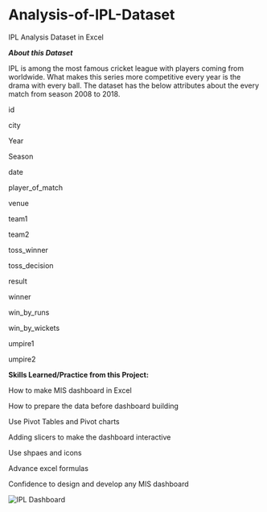 # Analysis-of-IPL-Dataset
IPL Analysis Dataset in Excel

***About this Dataset***

IPL is among the most famous cricket league with players coming from worldwide. What makes this series more competitive every year is the drama with every ball.
The dataset has the below attributes about the every match from season 2008 to 2018.

id

city

Year

Season

date

player_of_match

venue

team1

team2

toss_winner

toss_decision

result

winner

win_by_runs

win_by_wickets

umpire1

umpire2

**Skills Learned/Practice from this Project:**

How to make MIS dashboard in Excel

How to prepare the data before dashboard building

Use Pivot Tables and Pivot charts

Adding slicers to make the dashboard interactive

Use shpaes and icons

Advance excel formulas

Confidence to design and develop any MIS dashboard


![IPL Dashboard](https://github.com/user-attachments/assets/c1864459-5e55-4e80-a90b-51865bec8a5f)


